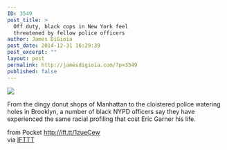 ```yaml
---
ID: 3549
post_title: >
  Off duty, black cops in New York feel
  threatened by fellow police officers
author: James DiGioia
post_date: 2014-12-31 16:29:39
post_excerpt: ""
layout: post
permalink: http://jamesdigioia.com/?p=3549
published: false
---
```

![][1]  
  
From the dingy donut shops of Manhattan to the cloistered police watering holes in Brooklyn, a number of black NYPD officers say they have experienced the same racial profiling that cost Eric Garner his life.  
  
from Pocket http://ift.tt/1zueCew  
via [IFTTT][2]

 [1]: http://ift.tt/1xA6nut
 [2]: http://ift.tt/1c4nCfM